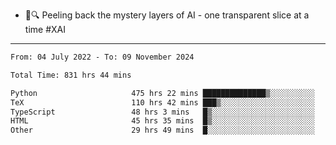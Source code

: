 - 🧅🔍 Peeling back the mystery layers of AI - one transparent slice at a time #XAI

---

<!--START_SECTION:waka-->

```txt
From: 04 July 2022 - To: 09 November 2024

Total Time: 831 hrs 44 mins

Python                     475 hrs 22 mins ██████████████▒░░░░░░░░░░   57.15 %
TeX                        110 hrs 42 mins ███▒░░░░░░░░░░░░░░░░░░░░░   13.31 %
TypeScript                 48 hrs 3 mins   █▒░░░░░░░░░░░░░░░░░░░░░░░   05.78 %
HTML                       45 hrs 35 mins  █▒░░░░░░░░░░░░░░░░░░░░░░░   05.48 %
Other                      29 hrs 49 mins  █░░░░░░░░░░░░░░░░░░░░░░░░   03.59 %
```

<!--END_SECTION:waka-->
